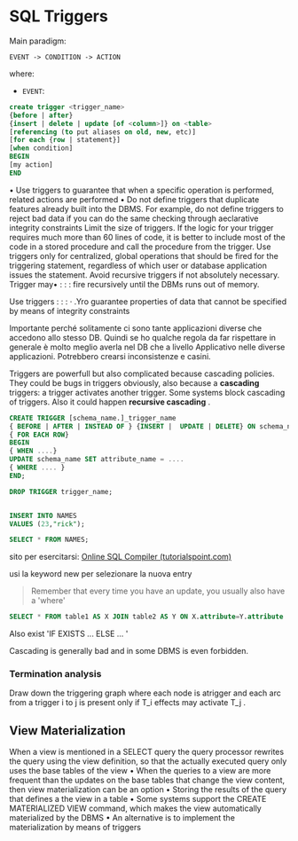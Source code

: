 # SQL Triggers 

Main paradigm: 

````
EVENT -> CONDITION -> ACTION
````

where: 

- `EVENT`: 

````sql
create trigger <trigger_name>
{before | after}
{insert | delete | update [of <column>]} on <table>
[referencing (to put aliases on old, new, etc)]
[for each {row | statement}]
[when condition]
BEGIN
[my action]
END
````

•	Use triggers to guarantee that when a specific operation is performed, related actions are performed
•	Do not define triggers that duplicate features already built into the DBMS. For example, do not define triggers to reject bad data if you can do the same checking through aeclarative integrity constraints 
Limit the size of triggers. If the logic for your trigger requires much more than 60 lines of code, it is better to include most of the code in a stored procedure and call the procedure from the trigger. Use triggers only for centralized, global operations that should be fired for the triggering statement, regardless of which user or database application issues the statement. Avoid recursive triggers if not absolutely necessary. Trigger may•
: : :  fire recursively until the DBMs runs out of memory. 

Use triggers : : : · .Yro guarantee properties of data that cannot be specified by means of integrity constraints 


Importante perché solitamente ci sono tante applicazioni diverse che
accedono allo stesso DB. Quindi se ho qualche regola da far rispettare
in generale è molto meglio averla nel DB che a livello Applicativo nelle
diverse applicazioni. Potrebbero crearsi inconsistenze e casini.



Triggers are powerfull but also complicated because cascading policies. 
They could be bugs in triggers obviously, also because a **cascading** triggers: a trigger activates another trigger. Some systems block cascading of triggers. Also it could happen **recursive cascading** . 

````SQL
CREATE TRIGGER [schema_name.]_trigger_name 
{ BEFORE | AFTER | INSTEAD OF } {INSERT |  UPDATE | DELETE} ON schema_name
{ FOR EACH ROW}
BEGIN 
{ WHEN ....}
UPDATE schema_name SET attribute_name = .... 
{ WHERE .... }
END;
````

````sql 
DROP TRIGGER trigger_name;
````

````SQL

INSERT INTO NAMES 
VALUES (23,"rick");

SELECT * FROM NAMES;
````


sito per esercitarsi: [Online SQL Compiler (tutorialspoint.com)](https://www.tutorialspoint.com/execute_sql_online.php) 

usi la keyword new per selezionare la nuova entry

> Remember that every time you have an update, you usually also have a 'where'


````sql
SELECT * FROM table1 AS X JOIN table2 AS Y ON X.attribute=Y.attribute
````


Also exist 'IF EXISTS ... ELSE ... '


Cascading is generally bad and in some DBMS is even forbidden. 


### Termination analysis

Draw down the triggering graph where each node is atrigger and each arc from a trigger i to j is present only if T_i effects may activate T_j . 

## View Materialization 

When a view is mentioned in a SELECT query the query
processor rewrites the query using the view definition,
so that the actually executed query only uses the base
tables of the view
•
When the queries to a view are more frequent than the
updates on the base tables that change the view
content, then view materialization can be an option
•
Storing the results of the query that defines a the view in a
table
•
Some systems support the CREATE MATERIALIZED
VIEW command, which makes the view automatically
materialized by the DBMS
•
An alternative is to implement the materialization by
means of triggers